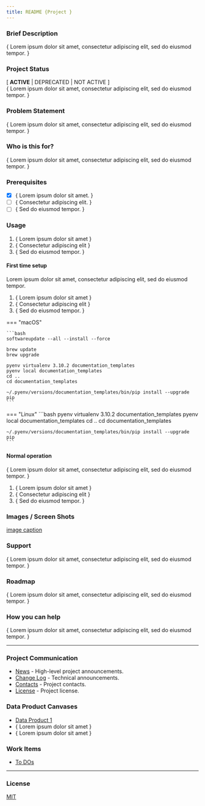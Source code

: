 ```yaml
---
title: README {Project }
---
```

<!---
The README document is intended to be the initial project document. It should provide just enough information to introduce a new person to the project.

File name: README.md
--->

### Brief Description
{ Lorem ipsum dolor sit amet, consectetur adipiscing elit, sed do eiusmod tempor. }  
  
### Project Status
[ **ACTIVE** | DEPRECATED | NOT ACTIVE ]  
{ Lorem ipsum dolor sit amet, consectetur adipiscing elit, sed do eiusmod tempor. }  
 
### Problem Statement
{ Lorem ipsum dolor sit amet, consectetur adipiscing elit, sed do eiusmod tempor. }  
 
### Who is this for?
{ Lorem ipsum dolor sit amet, consectetur adipiscing elit, sed do eiusmod tempor. }  
 
### Prerequisites
- [X] { Lorem ipsum dolor sit amet. }  
- [ ] { Consectetur adipiscing elit. }  
- [ ] { Sed do eiusmod tempor. }  
 
### Usage
1. { Lorem ipsum dolor sit amet }  
2. { Consectetur adipiscing elit }  
3. { Sed do eiusmod tempor. }  
 
#### First time setup
Lorem ipsum dolor sit amet, consectetur adipiscing elit, sed do eiusmod tempor.  
1. { Lorem ipsum dolor sit amet }  
2. { Consectetur adipiscing elit }  
3. { Sed do eiusmod tempor. }  

=== "macOS"

    ```bash
    softwareupdate --all --install --force

    brew update
    brew upgrade

    pyenv virtualenv 3.10.2 documentation_templates
    pyenv local documentation_templates
    cd ..
    cd documentation_templates

    ~/.pyenv/versions/documentation_templates/bin/pip install --upgrade pip
    ```
=== "Linux"
    ```bash
    pyenv virtualenv 3.10.2 documentation_templates
    pyenv local documentation_templates
    cd ..
    cd documentation_templates

    ~/.pyenv/versions/documentation_templates/bin/pip install --upgrade pip
    ```
 
#### Normal operation
{ Lorem ipsum dolor sit amet, consectetur adipiscing elit, sed do eiusmod tempor. }  

1. { Lorem ipsum dolor sit amet }  
2. { Consectetur adipiscing elit }  
3. { Sed do eiusmod tempor. }  
 
### Images / Screen Shots
[image caption]()
 
### Support
{ Lorem ipsum dolor sit amet, consectetur adipiscing elit, sed do eiusmod tempor. }  
 
### Roadmap
{ Lorem ipsum dolor sit amet, consectetur adipiscing elit, sed do eiusmod tempor. }  
 
### How you can help
{ Lorem ipsum dolor sit amet, consectetur adipiscing elit, sed do eiusmod tempor. }  

---- 

### Project Communication
- [News](../2_Delivery/NEWS.md) - High-level project announcements.  
- [Change Log](../2_Delivery/CHANGELOG.md) - Technical announcements.
- [Contacts](../2_Delivery/AUTHORS.md) - Project contacts.  
- [License](../2_Delivery/LICENSE.md) - Project license.

### Data Product Canvases
- [Data Product 1](../templates/DPC-NNN_data-product-context.md)
- { Lorem ipsum dolor sit amet }
- { Lorem ipsum dolor sit amet }

### Work Items
- [To DOs](../templates/TODO_project.md)

----
 
### License
[MIT](LICENSE.md)
